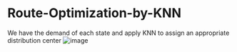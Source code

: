 # Route-Optimization-by-KNN
We have the demand of each state and apply KNN to assign an appropriate distribution center
![image](https://user-images.githubusercontent.com/58899897/194106424-f67fa2d8-ffc3-4edb-a816-1d60cc580a19.png)
